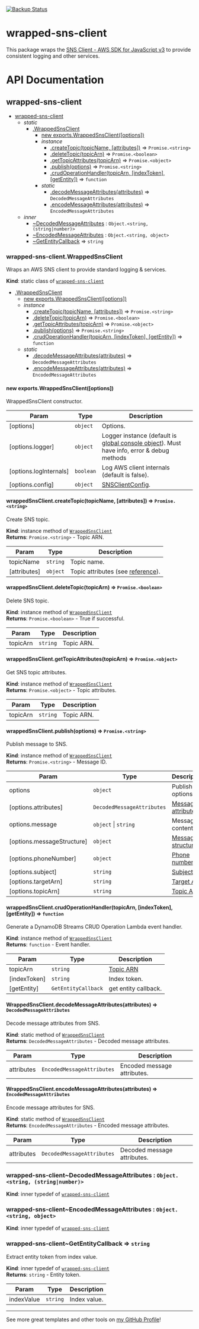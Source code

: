 [![Backup Status](https://cloudback.it/badge/VeteranCrowd/wrapped-sns-client)](https://cloudback.it)

# wrapped-sns-client

This package wraps the [SNS Client - AWS SDK for JavaScript v3](https://docs.aws.amazon.com/AWSJavaScriptSDK/v3/latest/clients/client-sns/index.html) to provide consistent logging and other services.

# API Documentation

<a name="module_wrapped-sns-client"></a>

## wrapped-sns-client

* [wrapped-sns-client](#module_wrapped-sns-client)
    * _static_
        * [.WrappedSnsClient](#module_wrapped-sns-client.WrappedSnsClient)
            * [new exports.WrappedSnsClient([options])](#new_module_wrapped-sns-client.WrappedSnsClient_new)
            * _instance_
                * [.createTopic(topicName, [attributes])](#module_wrapped-sns-client.WrappedSnsClient+createTopic) ⇒ <code>Promise.&lt;string&gt;</code>
                * [.deleteTopic(topicArn)](#module_wrapped-sns-client.WrappedSnsClient+deleteTopic) ⇒ <code>Promise.&lt;boolean&gt;</code>
                * [.getTopicAttributes(topicArn)](#module_wrapped-sns-client.WrappedSnsClient+getTopicAttributes) ⇒ <code>Promise.&lt;object&gt;</code>
                * [.publish(options)](#module_wrapped-sns-client.WrappedSnsClient+publish) ⇒ <code>Promise.&lt;string&gt;</code>
                * [.crudOperationHandler(topicArn, [indexToken], [getEntity])](#module_wrapped-sns-client.WrappedSnsClient+crudOperationHandler) ⇒ <code>function</code>
            * _static_
                * [.decodeMessageAttributes(attributes)](#module_wrapped-sns-client.WrappedSnsClient.decodeMessageAttributes) ⇒ <code>DecodedMessageAttributes</code>
                * [.encodeMessageAttributes(attributes)](#module_wrapped-sns-client.WrappedSnsClient.encodeMessageAttributes) ⇒ <code>EncodedMessageAttributes</code>
    * _inner_
        * [~DecodedMessageAttributes](#module_wrapped-sns-client..DecodedMessageAttributes) : <code>Object.&lt;string, (string\|number)&gt;</code>
        * [~EncodedMessageAttributes](#module_wrapped-sns-client..EncodedMessageAttributes) : <code>Object.&lt;string, object&gt;</code>
        * [~GetEntityCallback](#module_wrapped-sns-client..GetEntityCallback) ⇒ <code>string</code>

<a name="module_wrapped-sns-client.WrappedSnsClient"></a>

### wrapped-sns-client.WrappedSnsClient
Wraps an AWS SNS client to provide standard logging & services.

**Kind**: static class of [<code>wrapped-sns-client</code>](#module_wrapped-sns-client)  

* [.WrappedSnsClient](#module_wrapped-sns-client.WrappedSnsClient)
    * [new exports.WrappedSnsClient([options])](#new_module_wrapped-sns-client.WrappedSnsClient_new)
    * _instance_
        * [.createTopic(topicName, [attributes])](#module_wrapped-sns-client.WrappedSnsClient+createTopic) ⇒ <code>Promise.&lt;string&gt;</code>
        * [.deleteTopic(topicArn)](#module_wrapped-sns-client.WrappedSnsClient+deleteTopic) ⇒ <code>Promise.&lt;boolean&gt;</code>
        * [.getTopicAttributes(topicArn)](#module_wrapped-sns-client.WrappedSnsClient+getTopicAttributes) ⇒ <code>Promise.&lt;object&gt;</code>
        * [.publish(options)](#module_wrapped-sns-client.WrappedSnsClient+publish) ⇒ <code>Promise.&lt;string&gt;</code>
        * [.crudOperationHandler(topicArn, [indexToken], [getEntity])](#module_wrapped-sns-client.WrappedSnsClient+crudOperationHandler) ⇒ <code>function</code>
    * _static_
        * [.decodeMessageAttributes(attributes)](#module_wrapped-sns-client.WrappedSnsClient.decodeMessageAttributes) ⇒ <code>DecodedMessageAttributes</code>
        * [.encodeMessageAttributes(attributes)](#module_wrapped-sns-client.WrappedSnsClient.encodeMessageAttributes) ⇒ <code>EncodedMessageAttributes</code>

<a name="new_module_wrapped-sns-client.WrappedSnsClient_new"></a>

#### new exports.WrappedSnsClient([options])
WrappedSnsClient constructor.


| Param | Type | Description |
| --- | --- | --- |
| [options] | <code>object</code> | Options. |
| [options.logger] | <code>object</code> | Logger instance (default is [global console object](https://nodejs.org/api/console.html#class-console)). Must have info, error & debug methods |
| [options.logInternals] | <code>boolean</code> | Log AWS client internals (default is false). |
| [options.config] | <code>object</code> | [SNSClientConfig](https://docs.aws.amazon.com/AWSJavaScriptSDK/v3/latest/clients/client-sns/interfaces/snsclientconfig.html). |

<a name="module_wrapped-sns-client.WrappedSnsClient+createTopic"></a>

#### wrappedSnsClient.createTopic(topicName, [attributes]) ⇒ <code>Promise.&lt;string&gt;</code>
Create SNS topic.

**Kind**: instance method of [<code>WrappedSnsClient</code>](#module_wrapped-sns-client.WrappedSnsClient)  
**Returns**: <code>Promise.&lt;string&gt;</code> - Topic ARN.  

| Param | Type | Description |
| --- | --- | --- |
| topicName | <code>string</code> | Topic name. |
| [attributes] | <code>object</code> | Topic attributes (see [reference](https://docs.aws.amazon.com/AWSJavaScriptSDK/v3/latest/clients/client-sns/interfaces/createtopiccommandinput.html#attributes)). |

<a name="module_wrapped-sns-client.WrappedSnsClient+deleteTopic"></a>

#### wrappedSnsClient.deleteTopic(topicArn) ⇒ <code>Promise.&lt;boolean&gt;</code>
Delete SNS topic.

**Kind**: instance method of [<code>WrappedSnsClient</code>](#module_wrapped-sns-client.WrappedSnsClient)  
**Returns**: <code>Promise.&lt;boolean&gt;</code> - True if successful.  

| Param | Type | Description |
| --- | --- | --- |
| topicArn | <code>string</code> | Topic ARN. |

<a name="module_wrapped-sns-client.WrappedSnsClient+getTopicAttributes"></a>

#### wrappedSnsClient.getTopicAttributes(topicArn) ⇒ <code>Promise.&lt;object&gt;</code>
Get SNS topic attributes.

**Kind**: instance method of [<code>WrappedSnsClient</code>](#module_wrapped-sns-client.WrappedSnsClient)  
**Returns**: <code>Promise.&lt;object&gt;</code> - Topic attributes.  

| Param | Type | Description |
| --- | --- | --- |
| topicArn | <code>string</code> | Topic ARN. |

<a name="module_wrapped-sns-client.WrappedSnsClient+publish"></a>

#### wrappedSnsClient.publish(options) ⇒ <code>Promise.&lt;string&gt;</code>
Publish message to SNS.

**Kind**: instance method of [<code>WrappedSnsClient</code>](#module_wrapped-sns-client.WrappedSnsClient)  
**Returns**: <code>Promise.&lt;string&gt;</code> - Message ID.  

| Param | Type | Description |
| --- | --- | --- |
| options | <code>object</code> | Publish options. |
| [options.attributes] | <code>DecodedMessageAttributes</code> | [Message attributes.](DecodedMessageAttributes) |
| options.message | <code>object</code> \| <code>string</code> | Message content. |
| [options.messageStructure] | <code>object</code> | [Message structure](https://docs.aws.amazon.com/AWSJavaScriptSDK/v3/latest/clients/client-sns/interfaces/publishcommandinput.html#messagestructure). |
| [options.phoneNumber] | <code>object</code> | [Phone number](https://docs.aws.amazon.com/AWSJavaScriptSDK/v3/latest/clients/client-sns/interfaces/publishcommandinput.html#phonenumber). |
| [options.subject] | <code>string</code> | [Subject](https://docs.aws.amazon.com/AWSJavaScriptSDK/v3/latest/clients/client-sns/interfaces/publishcommandinput.html#subject) |
| [options.targetArn] | <code>string</code> | [Target ARN](https://docs.aws.amazon.com/AWSJavaScriptSDK/v3/latest/clients/client-sns/interfaces/publishcommandinput.html#targetarn) |
| [options.topicArn] | <code>string</code> | [Topic ARN](https://docs.aws.amazon.com/AWSJavaScriptSDK/v3/latest/clients/client-sns/interfaces/publishcommandinput.html#topicarn) |

<a name="module_wrapped-sns-client.WrappedSnsClient+crudOperationHandler"></a>

#### wrappedSnsClient.crudOperationHandler(topicArn, [indexToken], [getEntity]) ⇒ <code>function</code>
Generate a DynamoDB Streams CRUD Operation Lambda event handler.

**Kind**: instance method of [<code>WrappedSnsClient</code>](#module_wrapped-sns-client.WrappedSnsClient)  
**Returns**: <code>function</code> - Event handler.  

| Param | Type | Description |
| --- | --- | --- |
| topicArn | <code>string</code> | [Topic ARN](https://docs.aws.amazon.com/AWSJavaScriptSDK/v3/latest/clients/client-sns/interfaces/publishcommandinput.html#topicarn) |
| [indexToken] | <code>string</code> | Index token. |
| [getEntity] | <code>GetEntityCallback</code> | get entity callback. |

<a name="module_wrapped-sns-client.WrappedSnsClient.decodeMessageAttributes"></a>

#### WrappedSnsClient.decodeMessageAttributes(attributes) ⇒ <code>DecodedMessageAttributes</code>
Decode message attributes from SNS.

**Kind**: static method of [<code>WrappedSnsClient</code>](#module_wrapped-sns-client.WrappedSnsClient)  
**Returns**: <code>DecodedMessageAttributes</code> - Decoded message attributes.  

| Param | Type | Description |
| --- | --- | --- |
| attributes | <code>EncodedMessageAttributes</code> | Encoded message attributes. |

<a name="module_wrapped-sns-client.WrappedSnsClient.encodeMessageAttributes"></a>

#### WrappedSnsClient.encodeMessageAttributes(attributes) ⇒ <code>EncodedMessageAttributes</code>
Encode message attributes for SNS.

**Kind**: static method of [<code>WrappedSnsClient</code>](#module_wrapped-sns-client.WrappedSnsClient)  
**Returns**: <code>EncodedMessageAttributes</code> - Encoded message attributes.  

| Param | Type | Description |
| --- | --- | --- |
| attributes | <code>DecodedMessageAttributes</code> | Decoded message attributes. |

<a name="module_wrapped-sns-client..DecodedMessageAttributes"></a>

### wrapped-sns-client~DecodedMessageAttributes : <code>Object.&lt;string, (string\|number)&gt;</code>
**Kind**: inner typedef of [<code>wrapped-sns-client</code>](#module_wrapped-sns-client)  
<a name="module_wrapped-sns-client..EncodedMessageAttributes"></a>

### wrapped-sns-client~EncodedMessageAttributes : <code>Object.&lt;string, object&gt;</code>
**Kind**: inner typedef of [<code>wrapped-sns-client</code>](#module_wrapped-sns-client)  
<a name="module_wrapped-sns-client..GetEntityCallback"></a>

### wrapped-sns-client~GetEntityCallback ⇒ <code>string</code>
Extract entity token from index value.

**Kind**: inner typedef of [<code>wrapped-sns-client</code>](#module_wrapped-sns-client)  
**Returns**: <code>string</code> - Entity token.  

| Param | Type | Description |
| --- | --- | --- |
| indexValue | <code>string</code> | Index value. |


---

See more great templates and other tools on
[my GitHub Profile](https://github.com/karmaniverous)!
